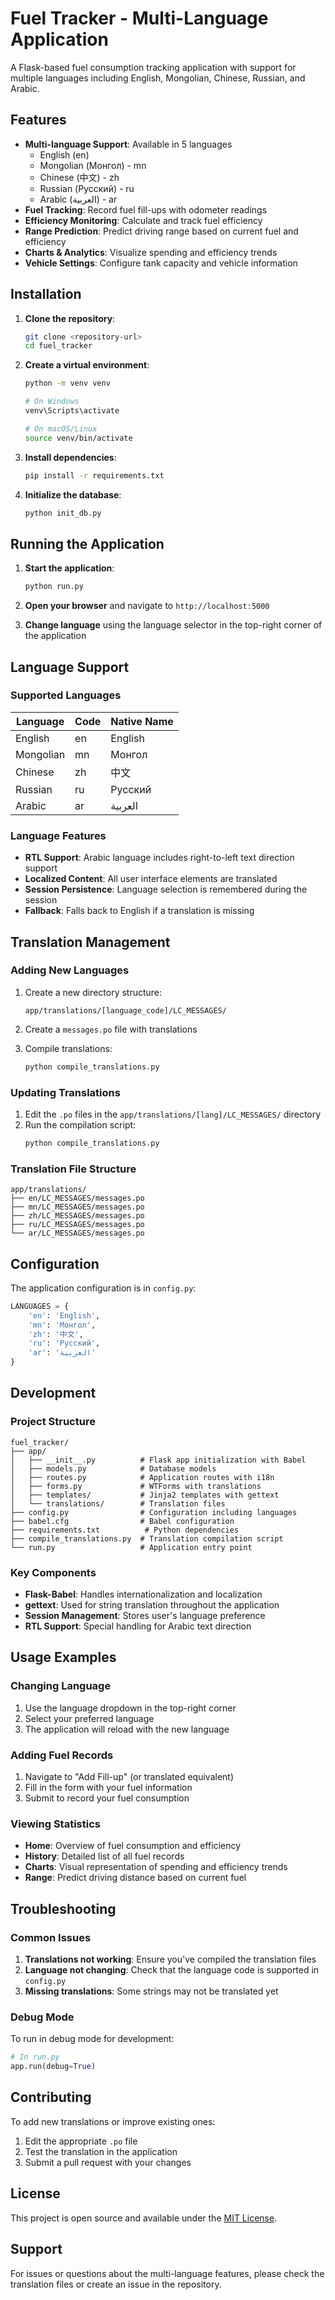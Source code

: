# Fuel Tracker - Multi-Language Application

A Flask-based fuel consumption tracking application with support for multiple languages including English, Mongolian, Chinese, Russian, and Arabic.

## Features

- **Multi-language Support**: Available in 5 languages
  - English (en)
  - Mongolian (Монгол) - mn
  - Chinese (中文) - zh
  - Russian (Русский) - ru
  - Arabic (العربية) - ar
- **Fuel Tracking**: Record fuel fill-ups with odometer readings
- **Efficiency Monitoring**: Calculate and track fuel efficiency
- **Range Prediction**: Predict driving range based on current fuel and efficiency
- **Charts & Analytics**: Visualize spending and efficiency trends
- **Vehicle Settings**: Configure tank capacity and vehicle information

## Installation

1. **Clone the repository**:
   ```bash
   git clone <repository-url>
   cd fuel_tracker
   ```

2. **Create a virtual environment**:
   ```bash
   python -m venv venv
   
   # On Windows
   venv\Scripts\activate
   
   # On macOS/Linux
   source venv/bin/activate
   ```

3. **Install dependencies**:
   ```bash
   pip install -r requirements.txt
   ```

4. **Initialize the database**:
   ```bash
   python init_db.py
   ```

## Running the Application

1. **Start the application**:
   ```bash
   python run.py
   ```

2. **Open your browser** and navigate to `http://localhost:5000`

3. **Change language** using the language selector in the top-right corner of the application

## Language Support

### Supported Languages

| Language | Code | Native Name |
|----------|------|-------------|
| English | en | English |
| Mongolian | mn | Монгол |
| Chinese | zh | 中文 |
| Russian | ru | Русский |
| Arabic | ar | العربية |

### Language Features

- **RTL Support**: Arabic language includes right-to-left text direction support
- **Localized Content**: All user interface elements are translated
- **Session Persistence**: Language selection is remembered during the session
- **Fallback**: Falls back to English if a translation is missing

## Translation Management

### Adding New Languages

1. Create a new directory structure:
   ```
   app/translations/[language_code]/LC_MESSAGES/
   ```

2. Create a `messages.po` file with translations

3. Compile translations:
   ```bash
   python compile_translations.py
   ```

### Updating Translations

1. Edit the `.po` files in the `app/translations/[lang]/LC_MESSAGES/` directory
2. Run the compilation script:
   ```bash
   python compile_translations.py
   ```

### Translation File Structure

```
app/translations/
├── en/LC_MESSAGES/messages.po
├── mn/LC_MESSAGES/messages.po
├── zh/LC_MESSAGES/messages.po
├── ru/LC_MESSAGES/messages.po
└── ar/LC_MESSAGES/messages.po
```

## Configuration

The application configuration is in `config.py`:

```python
LANGUAGES = {
    'en': 'English',
    'mn': 'Монгол',
    'zh': '中文',
    'ru': 'Русский',
    'ar': 'العربية'
}
```

## Development

### Project Structure

```
fuel_tracker/
├── app/
│   ├── __init__.py          # Flask app initialization with Babel
│   ├── models.py            # Database models
│   ├── routes.py            # Application routes with i18n
│   ├── forms.py             # WTForms with translations
│   ├── templates/           # Jinja2 templates with gettext
│   └── translations/        # Translation files
├── config.py                # Configuration including languages
├── babel.cfg                # Babel configuration
├── requirements.txt          # Python dependencies
├── compile_translations.py  # Translation compilation script
└── run.py                   # Application entry point
```

### Key Components

- **Flask-Babel**: Handles internationalization and localization
- **gettext**: Used for string translation throughout the application
- **Session Management**: Stores user's language preference
- **RTL Support**: Special handling for Arabic text direction

## Usage Examples

### Changing Language

1. Use the language dropdown in the top-right corner
2. Select your preferred language
3. The application will reload with the new language

### Adding Fuel Records

1. Navigate to "Add Fill-up" (or translated equivalent)
2. Fill in the form with your fuel information
3. Submit to record your fuel consumption

### Viewing Statistics

- **Home**: Overview of fuel consumption and efficiency
- **History**: Detailed list of all fuel records
- **Charts**: Visual representation of spending and efficiency trends
- **Range**: Predict driving distance based on current fuel

## Troubleshooting

### Common Issues

1. **Translations not working**: Ensure you've compiled the translation files
2. **Language not changing**: Check that the language code is supported in `config.py`
3. **Missing translations**: Some strings may not be translated yet

### Debug Mode

To run in debug mode for development:

```python
# In run.py
app.run(debug=True)
```

## Contributing

To add new translations or improve existing ones:

1. Edit the appropriate `.po` file
2. Test the translation in the application
3. Submit a pull request with your changes

## License

This project is open source and available under the [MIT License](LICENSE).

## Support

For issues or questions about the multi-language features, please check the translation files or create an issue in the repository.

